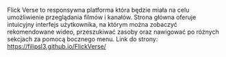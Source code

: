 Flick Verse to responsywna platforma która będzie miała na celu umożliwienie przeglądania filmów i kanałów. 
Strona główna oferuje intuicyjny interfejs użytkownika, na którym można zobaczyć rekomendowane wideo, przeszukiwać zasoby oraz nawigować po różnych sekcjach za pomocą bocznego menu.
Link do strony: https://filipsl3.github.io/FlickVerse/
